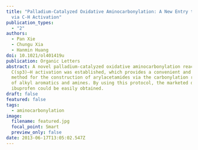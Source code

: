 ```yaml
---
title: "Palladium-Catalyzed Oxidative Aminocarbonylation: A New Entry to Amides
  via C-H Activation"
publication_types:
  - "2"
authors:
  - Pan Xie
  - Chungu Xia
  - Hanmin Huang
doi: 10.1021/ol401419u
publication: Organic Letters
abstract: A novel palladium-catalyzed oxidative aminocarbonylation reaction via
  C(sp3)–H activation was established, which provides a convenient and general
  method for the construction of arylacetamides via the carbonylation reaction
  of alkyl aromatics and amines. By using this protocol, the marketed drug
  ibuprofen could be easily obtained.
draft: false
featured: false
tags:
  - aminocarbonylation
image:
  filename: featured.jpg
  focal_point: Smart
  preview_only: false
date: 2013-06-17T13:05:02.547Z
---
```


